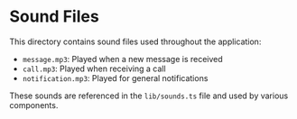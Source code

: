 # Sound Files

This directory contains sound files used throughout the application:

- `message.mp3`: Played when a new message is received
- `call.mp3`: Played when receiving a call
- `notification.mp3`: Played for general notifications

These sounds are referenced in the `lib/sounds.ts` file and used by various components.